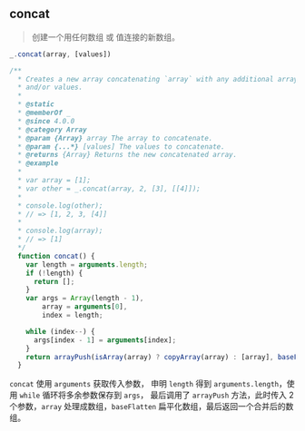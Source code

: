 ## concat

> 创建一个用任何数组 或 值连接的新数组。

```js
_.concat(array, [values])
```

```js
/**
  * Creates a new array concatenating `array` with any additional arrays
  * and/or values.
  *
  * @static
  * @memberOf _
  * @since 4.0.0
  * @category Array
  * @param {Array} array The array to concatenate.
  * @param {...*} [values] The values to concatenate.
  * @returns {Array} Returns the new concatenated array.
  * @example
  *
  * var array = [1];
  * var other = _.concat(array, 2, [3], [[4]]);
  *
  * console.log(other);
  * // => [1, 2, 3, [4]]
  *
  * console.log(array);
  * // => [1]
  */
  function concat() {
    var length = arguments.length;
    if (!length) {
      return [];
    }
    var args = Array(length - 1),
        array = arguments[0],
        index = length;

    while (index--) {
      args[index - 1] = arguments[index];
    }
    return arrayPush(isArray(array) ? copyArray(array) : [array], baseFlatten(args, 1));
  }
```

`concat` 使用 `arguments` 获取传入参数， 申明 `length` 得到 `arguments.length`，使用 `while` 循环将多余参数保存到 `args`， 最后调用了 `arrayPush` 方法，此时传入 2 个参数，`array` 处理成数组，`baseFlatten` 扁平化数组，最后返回一个合并后的数组。
